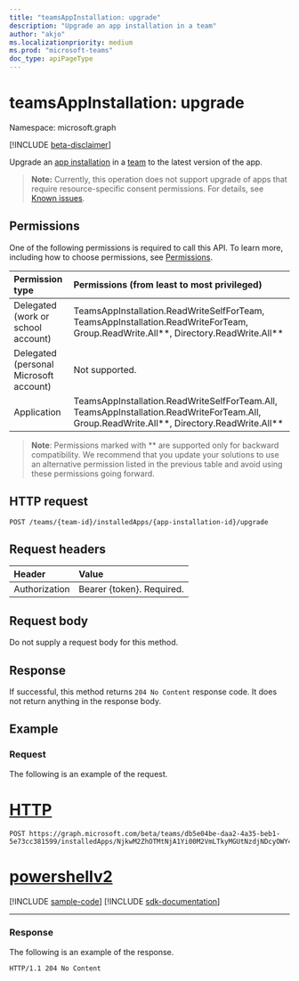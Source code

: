 ```yaml
---
title: "teamsAppInstallation: upgrade"
description: "Upgrade an app installation in a team"
author: "akjo"
ms.localizationpriority: medium
ms.prod: "microsoft-teams"
doc_type: apiPageType
---
```


# teamsAppInstallation: upgrade

Namespace: microsoft.graph

[!INCLUDE [beta-disclaimer](../../includes/beta-disclaimer.md)]

Upgrade an [app installation](../resources/teamsappinstallation.md) in a [team](../resources/team.md) to the latest version of the app.

> **Note:** Currently, this operation does not support upgrade of apps that require resource-specific consent permissions. For details, see [Known issues](/graph/known-issues#Installation-of-apps-that-require-resource-specific-consent-permissions-is-not-supported).

## Permissions

One of the following permissions is required to call this API. To learn more, including how to choose permissions, see [Permissions](/graph/permissions-reference).

|Permission type      | Permissions (from least to most privileged)              |
|:--------------------|:---------------------------------------------------------|
|Delegated (work or school account) | TeamsAppInstallation.ReadWriteSelfForTeam, TeamsAppInstallation.ReadWriteForTeam, Group.ReadWrite.All**, Directory.ReadWrite.All** |
|Delegated (personal Microsoft account) | Not supported.    |
|Application | TeamsAppInstallation.ReadWriteSelfForTeam.All, TeamsAppInstallation.ReadWriteForTeam.All, Group.ReadWrite.All**, Directory.ReadWrite.All** |

> **Note**: Permissions marked with ** are supported only for backward compatibility. We recommend that you update your solutions to use an alternative permission listed in the previous table and avoid using these permissions going forward.

## HTTP request
<!-- { "blockType": "ignored" } -->
```http
POST /teams/{team-id}/installedApps/{app-installation-id}/upgrade
```

## Request headers

| Header       | Value |
|:---------------|:--------|
| Authorization  | Bearer {token}. Required.  |

## Request body

Do not supply a request body for this method.

## Response

If successful, this method returns `204 No Content` response code. It does not return anything in the response body.

## Example

### Request

The following is an example of the request.


# [HTTP](#tab/http)
<!-- {
  "blockType": "request",
  "name": "upgrade_teamsapp_in_team",
  "sampleKeys": ["db5e04be-daa2-4a35-beb1-5e73cc381599", "NjkwM2ZhOTMtNjA1Yi00M2VmLTkyMGUtNzdjNDcyOWY4MjU4IyMwMjQwYTM2OC0yNWUwLTQ1NjktOGViZS0xMzYwMWNiNTVhMTg="]
}-->

```http
POST https://graph.microsoft.com/beta/teams/db5e04be-daa2-4a35-beb1-5e73cc381599/installedApps/NjkwM2ZhOTMtNjA1Yi00M2VmLTkyMGUtNzdjNDcyOWY4MjU4IyMwMjQwYTM2OC0yNWUwLTQ1NjktOGViZS0xMzYwMWNiNTVhMTg=/upgrade
```

# [powershellv2](#tab/powershellv2)
[!INCLUDE [sample-code](../includes/snippets/powershellv2/upgrade-teamsapp-in-team-powershellv2-snippets.md)]
[!INCLUDE [sdk-documentation](../includes/snippets/snippets-sdk-documentation-link.md)]

---

### Response

The following is an example of the response. 

<!-- {
  "blockType": "response",
  "name": "upgrade_teamsapp_in_team",
  "truncated": true
} -->
```http
HTTP/1.1 204 No Content
```

<!-- uuid: 8fcb5dbc-d5aa-4681-8e31-b001d5168d79
2015-10-25 14:57:30 UTC -->
<!--
{
  "type": "#page.annotation",
  "description": "Upgrade app in team",
  "keywords": "",
  "section": "documentation",
  "tocPath": "",
  "suppressions": []
}
-->


